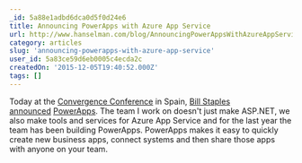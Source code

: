 ```yaml
---
_id: 5a88e1adbd6dca0d5f0d24e6
title: Announcing PowerApps with Azure App Service
url: http://www.hanselman.com/blog/AnnouncingPowerAppsWithAzureAppService.aspx
category: articles
slug: 'announcing-powerapps-with-azure-app-service'
user_id: 5a83ce59d6eb0005c4ecda2c
createdOn: '2015-12-05T19:40:52.000Z'
tags: []
---
```


Today at the <a href="http://www.microsoft.com/en/convergence/">Convergence Conference</a> in Spain, <a href="http://blogs.microsoft.com/?p=62871">Bill Staples announced</a> <a href="http://www.powerapps.com/">PowerApps</a>. The team I work on doesn't just make ASP.NET, we also make tools and services for Azure App Service and for the last year the team has been building PowerApps. PowerApps makes it easy to quickly create new business apps, connect systems and then share those apps with anyone on your team.
